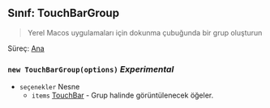## Sınıf: TouchBarGroup

> Yerel Macos uygulamaları için dokunma çubuğunda bir grup oluşturun

Süreç: [Ana](../tutorial/quick-start.md#main-process)

### `new TouchBarGroup(options)` *Experimental*

* `seçenekler` Nesne 
  * `items` [TouchBar](touch-bar.md) - Grup halinde görüntülenecek öğeler.
